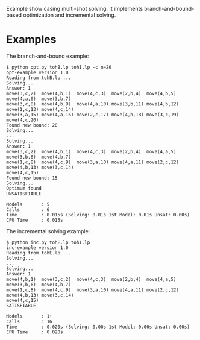 Example show casing multi-shot solving. It implements branch-and-bound-based
optimization and incremental solving.

Examples
========

The branch-and-bound example:

    $ python opt.py tohB.lp tohI.lp -c n=20
    opt-example version 1.0
    Reading from tohB.lp ...
    Solving...
    Answer: 1
    move(3,c,2)  move(4,b,1)  move(4,c,3)  move(2,b,4)  move(4,b,5)  move(4,a,6)  move(3,b,7)
    move(3,c,8)  move(4,b,9)  move(4,a,10) move(3,b,11) move(4,b,12) move(1,c,13) move(4,c,14)
    move(3,a,15) move(4,a,16) move(2,c,17) move(4,b,18) move(3,c,19) move(4,c,20)
    Found new bound: 20
    Solving...
    ...
    Solving...
    Answer: 1
    move(3,c,2)  move(4,b,1)  move(4,c,3)  move(2,b,4)  move(4,a,5)  move(3,b,6)  move(4,b,7)
    move(1,c,8)  move(4,c,9)  move(3,a,10) move(4,a,11) move(2,c,12) move(4,b,13) move(3,c,14)
    move(4,c,15)
    Found new bound: 15
    Solving...
    Optimum found
    UNSATISFIABLE

    Models       : 5
    Calls        : 6
    Time         : 0.015s (Solving: 0.01s 1st Model: 0.01s Unsat: 0.00s)
    CPU Time     : 0.015s

The incremental solving example:

    $ python inc.py tohE.lp tohI.lp
    inc-example version 1.0
    Reading from tohE.lp ...
    Solving...
    ...
    Solving...
    Answer: 1
    move(4,b,1)  move(3,c,2)  move(4,c,3)  move(2,b,4)  move(4,a,5)  move(3,b,6)  move(4,b,7)
    move(1,c,8)  move(4,c,9)  move(3,a,10) move(4,a,11) move(2,c,12) move(4,b,13) move(3,c,14)
    move(4,c,15)
    SATISFIABLE

    Models       : 1+
    Calls        : 16
    Time         : 0.020s (Solving: 0.00s 1st Model: 0.00s Unsat: 0.00s)
    CPU Time     : 0.020s
